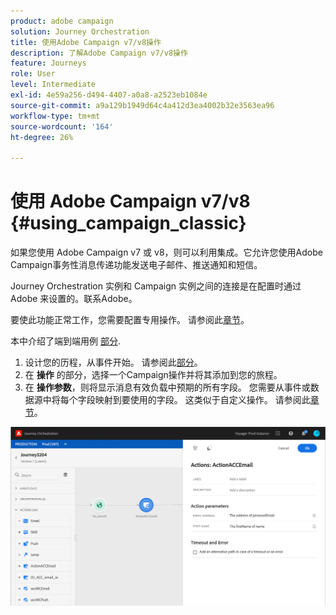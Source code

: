 ```yaml
---
product: adobe campaign
solution: Journey Orchestration
title: 使用Adobe Campaign v7/v8操作
description: 了解Adobe Campaign v7/v8操作
feature: Journeys
role: User
level: Intermediate
exl-id: 4e59a256-d494-4407-a0a8-a2523eb1084e
source-git-commit: a9a129b1949d64c4a412d3ea4002b32e3563ea96
workflow-type: tm+mt
source-wordcount: '164'
ht-degree: 26%

---
```


# 使用 Adobe Campaign v7/v8 {#using_campaign_classic}

如果您使用 Adobe Campaign v7 或 v8，则可以利用集成。它允许您使用Adobe Campaign事务性消息传递功能发送电子邮件、推送通知和短信。

Journey Orchestration 实例和 Campaign 实例之间的连接是在配置时通过 Adobe 来设置的。联系Adobe。

要使此功能正常工作，您需要配置专用操作。 请参阅此[章节](../action/acc-action.md)。

本中介绍了端到端用例 [部分](../usecase/campaign-classic-use-case.md).

1. 设计您的历程，从事件开始。 请参阅此[部分](../building-journeys/journey.md)。
1. 在 **操作** 的部分，选择一个Campaign操作并将其添加到您的旅程。
1. 在 **操作参数**，则将显示消息有效负载中预期的所有字段。 您需要从事件或数据源中将每个字段映射到要使用的字段。 这类似于自定义操作。 请参阅此[章节](../building-journeys/using-custom-actions.md)。

![](../assets/accintegration2.png)
